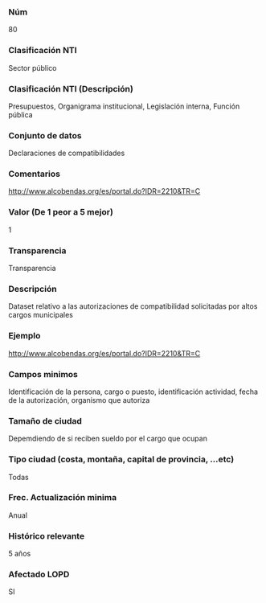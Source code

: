 ### Núm
80
### Clasificación NTI
Sector público
### Clasificación NTI (Descripción)
Presupuestos, Organigrama institucional, Legislación interna, Función pública
### Conjunto de datos
Declaraciones de compatibilidades
### Comentarios
http://www.alcobendas.org/es/portal.do?IDR=2210&TR=C
### Valor (De 1 peor a 5 mejor)
1
### Transparencia
Transparencia
### Descripción
Dataset relativo a las autorizaciones de compatibilidad solicitadas por altos cargos municipales
### Ejemplo
http://www.alcobendas.org/es/portal.do?IDR=2210&TR=C
### Campos minimos
Identificación de la persona, cargo o puesto, identificación actividad, fecha de la autorización, organismo que autoriza
### Tamaño de ciudad
Depemdiendo de si reciben sueldo por el cargo que ocupan
### Tipo ciudad (costa, montaña, capital de provincia, …etc)
Todas
### Frec. Actualización minima
Anual
### Histórico relevante
5 años
### Afectado LOPD
SI
